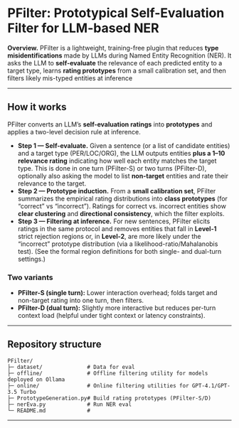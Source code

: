
# PFilter: Prototypical Self-Evaluation Filter for LLM-based NER

**Overview.** PFilter is a lightweight, training-free plugin that reduces **type misidentifications** made by LLMs during Named Entity Recognition (NER). It asks the LLM to **self-evaluate** the relevance of each predicted entity to a target type, learns **rating prototypes** from a small calibration set, and then filters likely mis-typed entities at inference&#x20;

---

## How it works

PFilter converts an LLM’s **self-evaluation ratings** into **prototypes** and applies a two-level decision rule at inference.

* **Step 1 — Self-evaluate.** Given a sentence (or a list of candidate entities) and a target type (PER/LOC/ORG), the LLM outputs entities **plus a 1–10 relevance rating** indicating how well each entity matches the target type. This is done in one turn (PFilter-S) or two turns (PFilter-D), optionally also asking the model to list **non-target** entities and rate their relevance to the target.&#x20;
* **Step 2 — Prototype induction.** From a **small calibration set**, PFilter summarizes the empirical rating distributions into **class prototypes** (for “correct” vs “incorrect”). Ratings for correct vs. incorrect entities show **clear clustering** and **directional consistency**, which the filter exploits.&#x20;
* **Step 3 — Filtering at inference.** For new sentences, PFilter elicits ratings in the same protocol and removes entities that fall in **Level-1** strict rejection regions or, in **Level-2**, are more likely under the “incorrect” prototype distribution (via a likelihood-ratio/Mahalanobis test). (See the formal region definitions for both single- and dual-turn settings.)&#x20;

### Two variants

* **PFilter-S (single turn):** Lower interaction overhead; folds target and non-target rating into one turn, then filters.&#x20;
* **PFilter-D (dual turn):** Slightly more interactive but reduces per-turn context load (helpful under tight context or latency constraints).&#x20;

---

## Repository structure

```
PFilter/
├─ dataset/              # Data for eval
├─ offline/              # Offline filtering utility for models deployed on Ollama 
├─ online/               # Online filtering utilities for GPT-4.1/GPT-3.5 Turbo
├─ PrototypeGeneration.py# Build rating prototypes (PFilter-S/D)
├─ nerEva.py             # Run NER eval
└─ README.md             #  
```

---

